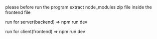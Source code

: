 please before run the program extract node_modules zip file inside the frontend file

run for server(backend) => npm run dev

run for client(frontend) => npm run dev
